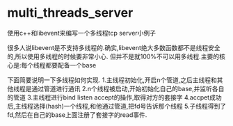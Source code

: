 # multi_threads_server
使用c++和libevent来编写一个多线程tcp server小例子

很多人说libevent是不支持多线程的.确实,libevent绝大多数函数都不是线程安全的,所以使用多线程的时候要非常小心.
但并不是就100%不可以用多线程.主要的核心是:每个线程都要配备一个base

下面简要说明一下多线程如何实现.
  1.主线程初始化,开启n个管道,之后主线程和其他线程是通过管道进行通讯
  2.n个线程被启动,开始初始化自己的base,并监听各自的管道
  3.主线程进行bind listen accept的操作,取得对方的套接字
  4.accpet成功后,主线程选择(hash)一个线程,和他通过管道,把fd号告诉那个线程
  5.子线程得到了fd,然后在自己的base上面注册了套接字的read事件.
